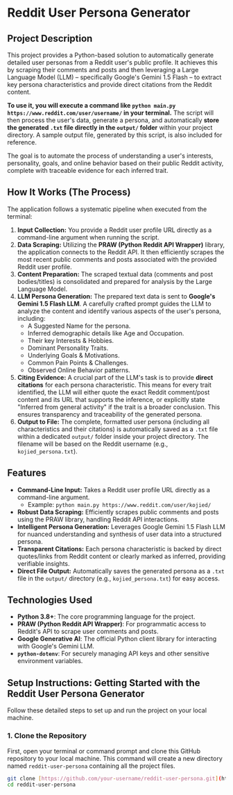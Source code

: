 # Reddit User Persona Generator

## Project Description

This project provides a Python-based solution to automatically generate detailed user personas from a Reddit user's public profile. It achieves this by scraping their comments and posts and then leveraging a Large Language Model (LLM) – specifically Google's Gemini 1.5 Flash – to extract key persona characteristics and provide direct citations from the Reddit content.

**To use it, you will execute a command like `python main.py https://www.reddit.com/user/username/` in your terminal.** The script will then process the user's data, generate a persona, and automatically **store the generated `.txt` file directly in the `output/` folder** within your project directory. A sample output file, generated by this script, is also included for reference.

The goal is to automate the process of understanding a user's interests, personality, goals, and online behavior based on their public Reddit activity, complete with traceable evidence for each inferred trait.

## How It Works (The Process)

The application follows a systematic pipeline when executed from the terminal:

1.  **Input Collection:** You provide a Reddit user profile URL directly as a command-line argument when running the script.
2.  **Data Scraping:** Utilizing the **PRAW (Python Reddit API Wrapper)** library, the application connects to the Reddit API. It then efficiently scrapes the most recent public comments and posts associated with the provided Reddit user profile.
3.  **Content Preparation:** The scraped textual data (comments and post bodies/titles) is consolidated and prepared for analysis by the Large Language Model.
4.  **LLM Persona Generation:** The prepared text data is sent to **Google's Gemini 1.5 Flash LLM**. A carefully crafted prompt guides the LLM to analyze the content and identify various aspects of the user's persona, including:
    * A Suggested Name for the persona.
    * Inferred demographic details like Age and Occupation.
    * Their key Interests & Hobbies.
    * Dominant Personality Traits.
    * Underlying Goals & Motivations.
    * Common Pain Points & Challenges.
    * Observed Online Behavior patterns.
5.  **Citing Evidence:** A crucial part of the LLM's task is to provide **direct citations** for each persona characteristic. This means for every trait identified, the LLM will either quote the exact Reddit comment/post content and its URL that supports the inference, or explicitly state "Inferred from general activity" if the trait is a broader conclusion. This ensures transparency and traceability of the generated persona.
6.  **Output to File:** The complete, formatted user persona (including all characteristics and their citations) is automatically saved as a `.txt` file within a dedicated `output/` folder inside your project directory. The filename will be based on the Reddit username (e.g., `kojied_persona.txt`).

## Features

* **Command-Line Input:** Takes a Reddit user profile URL directly as a command-line argument.
    * Example: `python main.py https://www.reddit.com/user/kojied/`
* **Robust Data Scraping:** Efficiently scrapes public comments and posts using the PRAW library, handling Reddit API interactions.
* **Intelligent Persona Generation:** Leverages Google Gemini 1.5 Flash LLM for nuanced understanding and synthesis of user data into a structured persona.
* **Transparent Citations:** Each persona characteristic is backed by direct quotes/links from Reddit content or clearly marked as inferred, providing verifiable insights.
* **Direct File Output:** Automatically saves the generated persona as a `.txt` file in the `output/` directory (e.g., `kojied_persona.txt`) for easy access.

## Technologies Used

* **Python 3.8+**: The core programming language for the project.
* **PRAW (Python Reddit API Wrapper)**: For programmatic access to Reddit's API to scrape user comments and posts.
* **Google Generative AI**: The official Python client library for interacting with Google's Gemini LLM.
* **`python-dotenv`**: For securely managing API keys and other sensitive environment variables.

## Setup Instructions: Getting Started with the Reddit User Persona Generator

Follow these detailed steps to set up and run the project on your local machine.

### 1. Clone the Repository

First, open your terminal or command prompt and clone this GitHub repository to your local machine. This command will create a new directory named `reddit-user-persona` containing all the project files.

```bash
git clone [https://github.com/your-username/reddit-user-persona.git](https://github.com/your-username/reddit-user-persona.git)
cd reddit-user-persona
